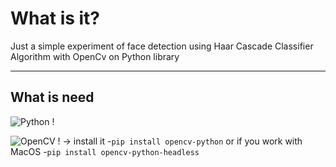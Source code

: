 # What is it?
Just a simple experiment of face detection using Haar Cascade Classifier Algorithm with OpenCv on Python library

---

## What is need 
![Python !](https://img.shields.io/badge/Python-3.8.5-green)

![OpenCV !](https://img.shields.io/badge/opencv--python-4.4.0-yellow) -> install it -`pip install opencv-python` or if you work with MacOS -`pip install opencv-python-headless`



